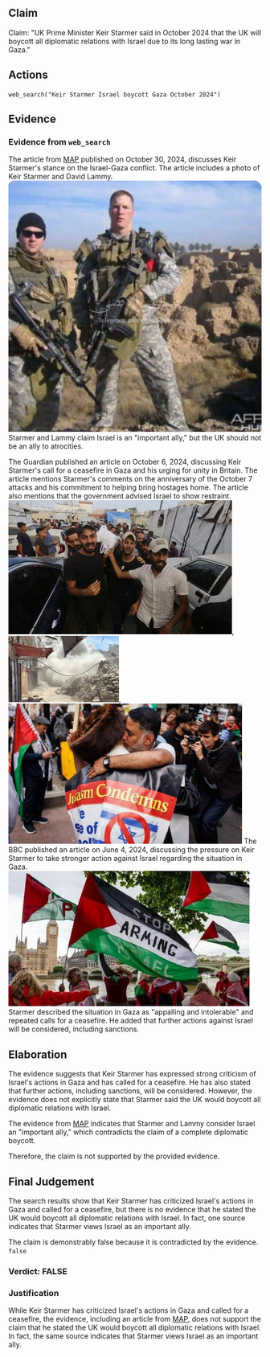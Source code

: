 ## Claim
Claim: "UK Prime Minister Keir Starmer said in October 2024 that the UK will boycott all diplomatic relations with Israel due to its long lasting war in Gaza."

## Actions
```
web_search("Keir Starmer Israel boycott Gaza October 2024")
```

## Evidence
### Evidence from `web_search`
The article from [MAP](https://www.map.org.uk/news/archive/post/1655-keir-starmer-you-canat-say-you-donat-know-that-israel-is-exterminating-palestinians-in-gaza) published on October 30, 2024, discusses Keir Starmer's stance on the Israel-Gaza conflict. The article includes a photo of Keir Starmer and David Lammy. ![image 1](media/0.jpg) Starmer and Lammy claim Israel is an "important ally," but the UK should not be an ally to atrocities.

The Guardian published an article on October 6, 2024, discussing Keir Starmer's call for a ceasefire in Gaza and his urging for unity in Britain. The article mentions Starmer's comments on the anniversary of the October 7 attacks and his commitment to helping bring hostages home. The article also mentions that the government advised Israel to show restraint. ![image 1011](media/2025-07-20_10-08-1753006106-695473.jpg), ![image 1012](media/2025-07-20_10-08-1753006107-233228.jpg), ![image 1010](media/2025-07-20_10-08-1753006104-876764.jpg) The BBC published an article on June 4, 2024, discussing the pressure on Keir Starmer to take stronger action against Israel regarding the situation in Gaza. ![image 1023](media/2025-07-20_10-08-1753006112-822136.jpg) Starmer described the situation in Gaza as "appalling and intolerable" and repeated calls for a ceasefire. He added that further actions against Israel will be considered, including sanctions.


## Elaboration
The evidence suggests that Keir Starmer has expressed strong criticism of Israel's actions in Gaza and has called for a ceasefire. He has also stated that further actions, including sanctions, will be considered. However, the evidence does not explicitly state that Starmer said the UK would boycott all diplomatic relations with Israel.

The evidence from [MAP](https://www.map.org.uk/news/archive/post/1655-keir-starmer-you-canat-say-you-donat-know-that-israel-is-exterminating-palestinians-in-gaza) indicates that Starmer and Lammy consider Israel an "important ally," which contradicts the claim of a complete diplomatic boycott.

Therefore, the claim is not supported by the provided evidence.


## Final Judgement
The search results show that Keir Starmer has criticized Israel's actions in Gaza and called for a ceasefire, but there is no evidence that he stated the UK would boycott all diplomatic relations with Israel. In fact, one source indicates that Starmer views Israel as an important ally.

The claim is demonstrably false because it is contradicted by the evidence. `false`


### Verdict: FALSE

### Justification
While Keir Starmer has criticized Israel's actions in Gaza and called for a ceasefire, the evidence, including an article from [MAP](https://www.map.org.uk/news/archive/post/1655-keir-starmer-you-canat-say-you-donat-know-that-israel-is-exterminating-palestinians-in-gaza), does not support the claim that he stated the UK would boycott all diplomatic relations with Israel. In fact, the same source indicates that Starmer views Israel as an important ally.

